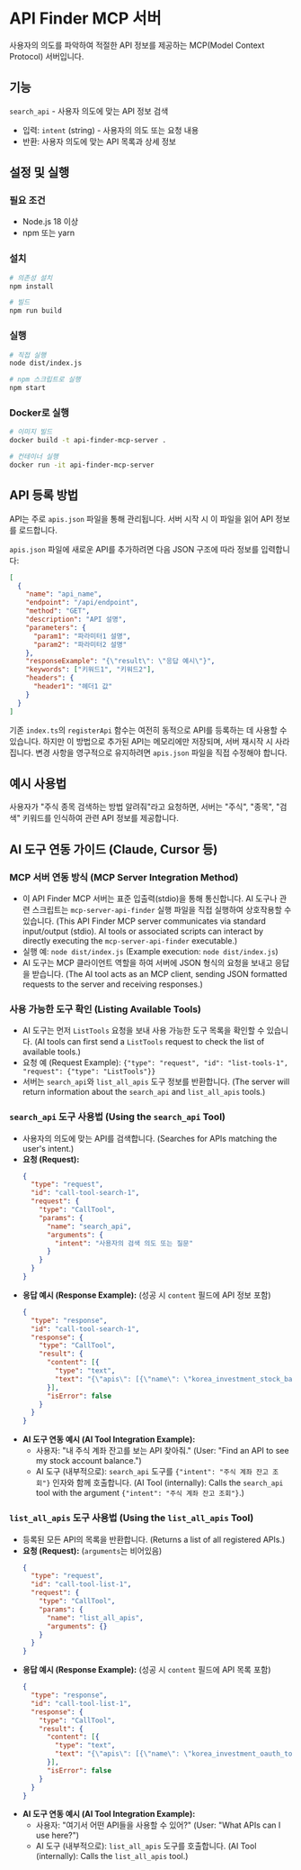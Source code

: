 # API Finder MCP 서버

사용자의 의도를 파악하여 적절한 API 정보를 제공하는 MCP(Model Context Protocol) 서버입니다.

## 기능

`search_api` - 사용자 의도에 맞는 API 정보 검색
- 입력: `intent` (string) - 사용자의 의도 또는 요청 내용
- 반환: 사용자 의도에 맞는 API 목록과 상세 정보

## 설정 및 실행

### 필요 조건
- Node.js 18 이상
- npm 또는 yarn

### 설치
```bash
# 의존성 설치
npm install

# 빌드
npm run build
```

### 실행
```bash
# 직접 실행
node dist/index.js

# npm 스크립트로 실행
npm start
```

### Docker로 실행
```bash
# 이미지 빌드
docker build -t api-finder-mcp-server .

# 컨테이너 실행
docker run -it api-finder-mcp-server
```

## API 등록 방법

API는 주로 `apis.json` 파일을 통해 관리됩니다. 서버 시작 시 이 파일을 읽어 API 정보를 로드합니다.

`apis.json` 파일에 새로운 API를 추가하려면 다음 JSON 구조에 따라 정보를 입력합니다:

```json
[
  {
    "name": "api_name",
    "endpoint": "/api/endpoint",
    "method": "GET",
    "description": "API 설명",
    "parameters": {
      "param1": "파라미터1 설명",
      "param2": "파라미터2 설명"
    },
    "responseExample": "{\"result\": \"응답 예시\"}",
    "keywords": ["키워드1", "키워드2"],
    "headers": {
      "header1": "헤더1 값"
    }
  }
]
```

기존 `index.ts`의 `registerApi` 함수는 여전히 동적으로 API를 등록하는 데 사용할 수 있습니다. 하지만 이 방법으로 추가된 API는 메모리에만 저장되며, 서버 재시작 시 사라집니다. 변경 사항을 영구적으로 유지하려면 `apis.json` 파일을 직접 수정해야 합니다.

## 예시 사용법

사용자가 "주식 종목 검색하는 방법 알려줘"라고 요청하면, 서버는 "주식", "종목", "검색" 키워드를 인식하여 관련 API 정보를 제공합니다.

## AI 도구 연동 가이드 (Claude, Cursor 등)

### MCP 서버 연동 방식 (MCP Server Integration Method)
- 이 API Finder MCP 서버는 표준 입출력(stdio)을 통해 통신합니다. AI 도구나 관련 스크립트는 `mcp-server-api-finder` 실행 파일을 직접 실행하여 상호작용할 수 있습니다. (This API Finder MCP server communicates via standard input/output (stdio). AI tools or associated scripts can interact by directly executing the `mcp-server-api-finder` executable.)
-   실행 예: `node dist/index.js` (Example execution: `node dist/index.js`)
- AI 도구는 MCP 클라이언트 역할을 하여 서버에 JSON 형식의 요청을 보내고 응답을 받습니다. (The AI tool acts as an MCP client, sending JSON formatted requests to the server and receiving responses.)

### 사용 가능한 도구 확인 (Listing Available Tools)
- AI 도구는 먼저 `ListTools` 요청을 보내 사용 가능한 도구 목록을 확인할 수 있습니다. (AI tools can first send a `ListTools` request to check the list of available tools.)
- 요청 예 (Request Example): `{"type": "request", "id": "list-tools-1", "request": {"type": "ListTools"}}`
- 서버는 `search_api`와 `list_all_apis` 도구 정보를 반환합니다. (The server will return information about the `search_api` and `list_all_apis` tools.)

### `search_api` 도구 사용법 (Using the `search_api` Tool)
- 사용자의 의도에 맞는 API를 검색합니다. (Searches for APIs matching the user's intent.)
- **요청 (Request):**
  ```json
  {
    "type": "request",
    "id": "call-tool-search-1",
    "request": {
      "type": "CallTool",
      "params": {
        "name": "search_api",
        "arguments": {
          "intent": "사용자의 검색 의도 또는 질문"
        }
      }
    }
  }
  ```
- **응답 예시 (Response Example):** (성공 시 `content` 필드에 API 정보 포함)
  ```json
  {
    "type": "response",
    "id": "call-tool-search-1",
    "response": {
      "type": "CallTool",
      "result": {
        "content": [{
          "type": "text",
          "text": "{\"apis\": [{\"name\": \"korea_investment_stock_balance\", ...}]}"
        }],
        "isError": false
      }
    }
  }
  ```
- **AI 도구 연동 예시 (AI Tool Integration Example):**
    - 사용자: "내 주식 계좌 잔고를 보는 API 찾아줘." (User: "Find an API to see my stock account balance.")
    - AI 도구 (내부적으로): `search_api` 도구를 `{"intent": "주식 계좌 잔고 조회"}` 인자와 함께 호출합니다. (AI Tool (internally): Calls the `search_api` tool with the argument `{"intent": "주식 계좌 잔고 조회"}`.)

### `list_all_apis` 도구 사용법 (Using the `list_all_apis` Tool)
- 등록된 모든 API의 목록을 반환합니다. (Returns a list of all registered APIs.)
- **요청 (Request):** (`arguments`는 비어있음)
  ```json
  {
    "type": "request",
    "id": "call-tool-list-1",
    "request": {
      "type": "CallTool",
      "params": {
        "name": "list_all_apis",
        "arguments": {}
      }
    }
  }
  ```
- **응답 예시 (Response Example):** (성공 시 `content` 필드에 API 목록 포함)
  ```json
  {
    "type": "response",
    "id": "call-tool-list-1",
    "response": {
      "type": "CallTool",
      "result": {
        "content": [{
          "type": "text",
          "text": "{\"apis\": [{\"name\": \"korea_investment_oauth_token\", \"description\": \"한국투자증권 접근토큰발급 API...\"}, ...]}"
        }],
        "isError": false
      }
    }
  }
  ```
- **AI 도구 연동 예시 (AI Tool Integration Example):**
    - 사용자: "여기서 어떤 API들을 사용할 수 있어?" (User: "What APIs can I use here?")
    - AI 도구 (내부적으로): `list_all_apis` 도구를 호출합니다. (AI Tool (internally): Calls the `list_all_apis` tool.)